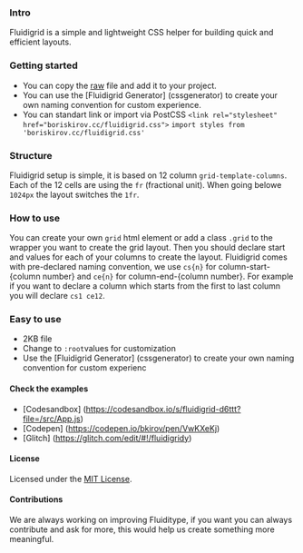 ### Intro

Fluidigrid is a simple and lightweight CSS helper for building quick and efficient layouts.

### Getting started

- You can copy the [raw](https://raw.githubusercontent.com/Fluiditype/Fluidigrid/main/fluidigrid.css) file and add it to your project.
- You can use the [Fluidigrid Generator] (cssgenerator) to create your own naming convention for custom experience.
- You can standart link or import via PostCSS
  `<link rel="stylesheet" href="boriskirov.cc/fluidigrid.css">`
  `import styles from 'boriskirov.cc/fluidigrid.css'`

### Structure

Fluidigrid setup is simple, it is based on 12 column `grid-template-columns`. Each of the 12 cells are using the `fr` (fractional unit). When going belowe `1024px` the layout switches the `1fr`.

### How to use

You can create your own `grid` html element or add a class `.grid` to the wrapper you want to create the grid layout. Then you should declare start and values for each of your columns to create the layout. Fluidigrid comes with pre-declared naming convention, we use `cs{n}` for column-start-{column number} and `ce{n}` for column-end-{column number}. For example if you want to declare a column which starts from the first to last column you will declare `cs1 ce12`.

### Easy to use

- 2KB file
- Change to `:root`values for customization
- Use the [Fluidigrid Generator] (cssgenerator) to create your own naming convention for custom experienc

#### Check the examples

- [Codesandbox] (https://codesandbox.io/s/fluidigrid-d6ttt?file=/src/App.js)
- [Codepen] (https://codepen.io/bkirov/pen/VwKXeKj)
- [Glitch] (https://glitch.com/edit/#!/fluidigridy)

#### License

Licensed under the [MIT License](https://github.com/Fluiditype/Fluidigrid/blob/main/LICENSE).

#### Contributions

We are always working on improving Fluiditype, if you want you can always contribute and ask for more, this would help us create something more meaningful.
